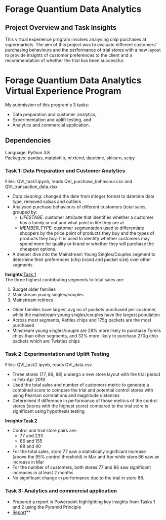 # Forage Quantium Data Analytics


## Project Overview and Task Insights 
This virtual experience program involves analysing chip purchases at supermarkets.
The aim of this project was to evaluate different customers' purchasing behaviours and the performance of trial stores with a new layout to provide insights of customer preferences to the client 
and a recommendation of whether the trial has been successful. 

# Forage Quantium Data Analytics Virtual Experience Program
My submission of this program's 3 tasks: 
- Data preparation and customer analytics,
- Experimentation and uplift testing, and
- Analytics and commercial application.

## Dependencies
Language: Python 3.8 \
Packages: pandas, matplotlib, mlxtend, datetime, sklearn, scipy

### Task 1: Data Preparation and Customer Analytics    
Files: QVI_task1.ipynb, reads QVI_purchase_behaviour.csv and QVI_transaction_data.xlsx

- *Data cleaning*: changed the date from integer format to datetime data type, removed salsas and outliers 
- Analysed purchase behaviours of different customers (total sales, grouped by:
  - *LIFESTAGE*: customer attribute that identifies whether a customer has a family or not and what point in life they are at
  - *MEMBER_TYPE*: customer segmentation used to differentiate shoppers by the price point of products they buy and the types of products they buy. It is used to identify whether customers may spend more for quality or brand or whether they will purchase the cheapest options.
- A deeper dive into the Mainstream Young Singles/Couples segment to determine their preferences (chip brand and packet size) over other segments

**Insights**:[Task 1](https://shorturl.at/bfnTX)<br/>
The three highest contributing segments to total sales are:
1. Budget older families
2. Mainstream young singles/couples
3. Mainstream retirees
   
- Older families have largest avg no of packets purchased per customer, while the mainstream young singles/couples have the largest population
- Across most segments, Kettles chips and 175g packets are the most purchased
- Minstream young singles/couple are 28% more likely to purchase Tyrells chips than other segments, and 32% more likely to purchase 270g chip packets which are Twisties chips


### Task 2: Experimentation and Uplift Testing

Files: QVI_task2.ipynb, reads QVI_data.csv
- Three stores (77, 86, 88) undergo a new store layout with the trial period in Feb-Apr 2019
- Used the total sales and number of customers metric to generate a combined score to compare the trial and potential control stores with using Pearson correlations and magnitude distances
- Determined if difference in performance of those metrics of the control stores (stores with the highest score) compared to the trial store is significant using hypothesis testing 

**Insights:[Task 2](https://shorturl.at/hiwR7)**<br/>
- Control and trial store pairs are:
  * 77 and 233
  * 86 and 155
  * 88 and 40
- For the total sales, store 77 saw a statistically significant increase (above the 95% control threshold) in Mar and Apr while store 86 saw an increase in Mar
- For the number of customers, both stores 77 and 86 saw significant increases in at least 2 months
- No significant change in performance due to the trial in store 88.

### Task 3: Analytics and commercial application
- Prepared a report in Powerpoint highlighting key insights from Tasks 1 and 2 using the Pyramid Principle
- [Report](https://shorturl.at/hiwR7)**<br/>
